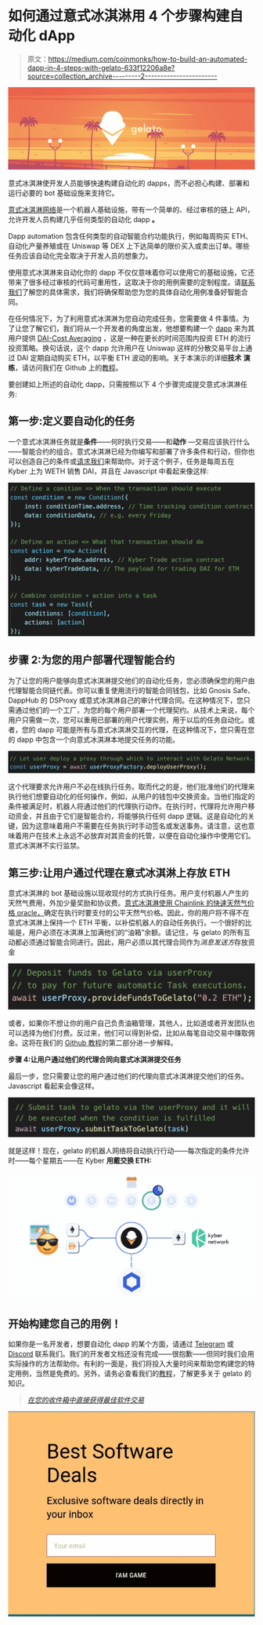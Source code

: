 # 如何通过意式冰淇淋用 4 个步骤构建自动化 dApp

> 原文：<https://medium.com/coinmonks/how-to-build-an-automated-dapp-in-4-steps-with-gelato-633f12206a8e?source=collection_archive---------2----------------------->

![](img/4b314b5bc9270eaeeb2fd08142c6cce5.png)

意式冰淇淋使开发人员能够快速构建自动化的 dapps，而不必担心构建、部署和运行必要的 bot 基础设施来支持它。

[意式冰淇淋网络](https://gelato.network/)是一个机器人基础设施，带有一个简单的、经过审核的链上 API，允许开发人员构建几乎任何类型的自动化 dapp **。**

Dapp automation 包含任何类型的自动智能合约功能执行，例如每周购买 ETH、自动化产量养殖或在 Uniswap 等 DEX 上下达简单的限价买入或卖出订单。哪些任务应该自动化完全取决于开发人员的想象力。

使用意式冰淇淋来自动化你的 dapp 不仅仅意味着你可以使用它的基础设施，它还带来了很多经过审核的代码可重用性，这取决于你的用例需要的定制程度。请[联系我们](https://t.me/joinchat/HcTaO)了解您的具体需求，我们将确保帮助您为您的具体自动化用例准备好智能合同。

在任何情况下，为了利用意式冰淇淋为您自动完成任务，您需要做 4 件事情。为了让您了解它们，我们将从一个开发者的角度出发，他想要构建一个 [dapp](https://blog.coincodecap.com/what-are-dapps-an-ultimate-guide) 来为其用户提供 [DAI-Cost Averaging](https://www.investopedia.com/terms/d/dollarcostaveraging.asp) ，这是一种在更长的时间范围内投资 ETH 的流行投资策略。换句话说，这个 dapp 允许用户在 Uniswap 这样的分散交易平台上通过 DAI 定期自动购买 ETH，以平衡 ETH 波动的影响。关于本演示的详细**技术** **演练**，请访问我们在 Github 上的[教程](https://github.com/gelatodigital/gelato-uniswap)。

要创建如上所述的自动化 dapp，只需按照以下 4 个步骤完成提交意式冰淇淋任务:

## **第一步:定义要自动化的任务**

一个意式冰淇淋任务就是**条件**——何时执行交易——和**动作** —交易应该执行什么——智能合约的组合。意式冰淇淋已经为你编写和部署了许多条件和行动，但你也可以创造自己的条件或[请求我们](https://t.me/joinchat/HcTaO)来帮助你。对于这个例子，任务是每周五在 Kyber 上为 WETH 销售 DAI，并且在 Javascript 中看起来像这样:

![](img/27d6a9cf4df07dd7f0a8c4cb13a12236.png)

## **步骤 2:为您的用户部署代理智能合约**

为了让您的用户能够向意式冰淇淋提交他们的自动化任务，您必须确保您的用户由代理智能合同链代表。你可以重复使用流行的智能合同钱包，比如 Gnosis Safe、DappHub 的 DSProxy 或意式冰淇淋自己的审计代理合同。在这种情况下，您只需通过他们的一个工厂，为您的每个用户部署一个代理契约。从技术上来说，每个用户只需做一次，您可以重用已部署的用户代理实例，用于以后的任务自动化。或者，您的 dapp 可能是所有与意式冰淇淋交互的代理，在这种情况下，您只需在您的 dapp 中包含一个向意式冰淇淋本地提交任务的功能。

![](img/621b8bf87d7fa7a5101036767c4a3549.png)

这个代理要求允许用户不必在线执行任务。取而代之的是，他们批准他们的代理来执行他们想要自动化的任何操作，例如，从用户的钱包中交换资金。当他们指定的条件被满足时，机器人将通过他们的代理执行动作。在执行时，代理将允许用户移动资金，并且由于它们是智能合约，将能够执行任何 dapp 逻辑。这是自动化的关键，因为这意味着用户不需要在任务执行时手动签名或发送事务。请注意，这也意味着用户在技术上永远不必放弃对其资金的托管，以便在自动化操作中使用它们。意式冰淇淋不实行监禁。

## **第三步:让用户通过代理在意式冰淇淋上存放 ETH**

意式冰淇淋的 bot 基础设施以现收现付的方式执行任务。用户支付机器人产生的天然气费用，外加少量奖励和协议费。[意式冰淇淋使用 Chainlink 的快速天然气价格 oracle，](https://twitter.com/chainlink/status/1279040177973927936?s=20)确定在执行时要支付的公平天然气价格。因此，你的用户将不得不在意式冰淇淋上保持一个 ETH 平衡，以补偿机器人的自动任务执行。一个很好的比喻是，用户必须在冰淇淋上加满他们的“油箱”余额。请记住，与 gelato 的所有互动都必须通过智能合同进行。因此，用户必须以其代理合同作为*消息发送方*存放资金

![](img/250fd9bb8f3f4475d93750dfda637524.png)

或者，如果你不想让你的用户自己负责油箱管理，其他人，比如道或者开发团队也可以选择为他们付费。反过来，他们可以得到补偿，比如从每笔自动交易中赚取佣金。这将在我们的 [Github 教程](https://github.com/gelatodigital/gelato-kyber#demo-part-2-pay-for-you-users-transactions-by-becoming-an-external-gelato-provider)的第二部分进一步解释。

**步骤 4:让用户通过他们的代理合同向意式冰淇淋提交任务**

最后一步，您只需要让您的用户通过他们的代理向意式冰淇淋提交他们的任务。Javascript 看起来会像这样。

![](img/2af17766917fb95d1a9862a6c12e0b55.png)

就是这样！现在，gelato 的机器人网络将自动执行行动——每次指定的条件允许时——每个星期五——在 Kyber **用戴交换 ETH:**

![](img/df4f59c7aef9867258ecc750698a319b.png)

## **开始构建您自己的用例！**

如果你是一名开发者，想要自动化 dapp 的某个方面，请通过 [Telegram](https://t.me/joinchat/HcTaO) 或 [Discord](https://discord.com/invite/Avmrfg7) 联系我们。我们的开发者文档还没有完成——很抱歉——但同时我们会用实际操作的方法帮助你。有利的一面是，我们将投入大量时间来帮助您构建您的特定用例，当然是免费的。另外，请务必查看我们的[教程](https://github.com/gelatodigital/gelato-kyber)，了解更多关于 gelato 的知识。

> [*在您的收件箱中直接获得最佳软件交易*](https://coincodecap.com/?utm_source=coinmonks)

[![](img/65187f32a5ebb111a29232c246df750c.png)](https://coincodecap.com/?utm_source=coinmonks)